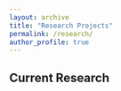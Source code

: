 ```yaml
---
layout: archive
title: "Research Projects"
permalink: /research/
author_profile: true
---
```


## Current Research